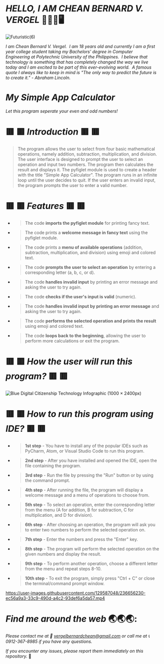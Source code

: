 # _**HELLO, I AM CHEAN BERNARD V. VERGEL**_   :wave::technologist::desktop_computer: 

![Futuristic(6)](https://user-images.githubusercontent.com/129587048/236656356-1401c5fd-4a75-4563-a643-af7ab4cb2bb9.png)

_I am Chean Bernard V. Vergel.  I am 18 years old and currently I am a first year college student taking my Bachelors' degree in Computer Engineering at Polytechnic University of the Philippines.  I believe that technology is something that has completely changed the way we live today and I am excited to be part of this ever-evolving world.  A famous quote I always like to keep in mind is "The only way to predict the future is to create it." - Abraham Lincoln._

# _**My Simple App Calculator**_  

_Let this program seperate your even and odd numbers!_
>
# 🟥 🟥 _**Introduction**_ 🟥 🟥 
> The program allows the user to select from four basic mathematical operations, namely addition, subtraction, multiplication, and division. The user interface is designed to prompt the user to select an operation and input two numbers. The program then calculates the result and displays it. The pyfiglet module is used to create a header with the title "Simple App Calculator". The program runs in an infinite loop until the user decides to quit. If the user enters an invalid input, the program prompts the user to enter a valid number.

#  🟥 🟥 _**Features**_ 🟥 🟥 
- > The code **imports the pyfiglet module** for printing fancy text.
- > The code prints a **welcome message in fancy text** using the pyfiglet module.
- > The code prints a **menu of available operations** (addition, subtraction, multiplication, and division) using emoji and colored text.
- > The code **prompts the user to select an operation** by entering a corresponding letter (a, b, c, or d).
- > The code **handles invalid input** by printing an error message and asking the user to try again.
- > The code **checks if the user's input is valid** (numeric).
- > The code **handles invalid input by printing an error message** and asking the user to try again.
- > The code **performs the selected operation and prints the result** using emoji and colored text.
- > The code **loops back to the beginning**, allowing the user to perform more calculations or exit the program.

# 🟥 🟥 _**How the user will run this program?**_ 🟥 🟥 

![Blue Digital Citizenship Technology Infographic (1000 × 2400px)](https://user-images.githubusercontent.com/129587048/236656634-9a564a49-1329-45e5-897d-d23340156c58.png)

#  🟥 🟥 _**How to run this program using IDE?**_ 🟥 🟥 
- > **1st step** - You have to install any of the popular IDEs such as PyCharm, Atom, or Visual Studio Code to run this program.
- > **2nd step** - After you have installed and opened the IDE, open the file containing the program.
- > **3rd step** - Run the file by pressing the "Run" button or by using the command prompt.
- > **4th step** - After running the file, the program will display a welcome message and a menu of operations to choose from.
- > **5th step** - To select an operation, enter the corresponding letter from the menu (A for addition, B for subtraction, C for multiplication, and D for division).
- > **6th step** - After choosing an operation, the program will ask you to enter two numbers to perform the selected operation on.
- > **7th step** - Enter the numbers and press the "Enter" key.
- > **8th step** - The program will perform the selected operation on the given numbers and display the result.
- > **9th step** - To perform another operation, choose a different letter from the menu and repeat steps 8-10.
- > **10th step** - To exit the program, simply press "Ctrl + C" or close the terminal/command prompt window.


https://user-images.githubusercontent.com/129587048/236656230-ec56a9a3-33c9-490d-a4c2-93def6a5da57.mp4


# _**Find me around the web**_ :earth_asia::earth_asia::earth_asia::
_Please contact me at :envelope_with_arrow: vergelbernardchean@gmail.com or call me at :telephone_receiver: 0912-367-8985 if you have any questions._

_If you encounter any issues, please report them immediately on this repository._ :beginner:
